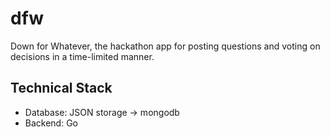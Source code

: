# dfw

Down for Whatever, the hackathon app for posting questions and voting on decisions in a time-limited manner. 

## Technical Stack

- Database: JSON storage -> mongodb
- Backend: Go 
